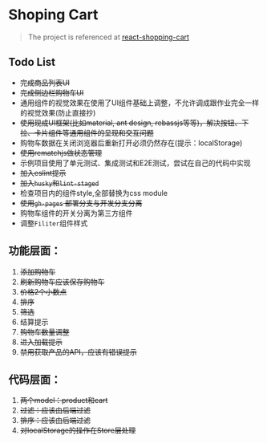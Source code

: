 # Shoping Cart

> The project is referenced at [react-shopping-cart](https://github.com/jeffersonRibeiro/react-shopping-cart)

## Todo List
- ~~完成商品列表UI~~
- ~~完成侧边栏购物车UI~~
- 通⽤组件的视觉效果在使⽤了UI组件基础上调整，不允许调成跟作业完全⼀样的视觉效果(防⽌直接抄)
- ~~使⽤现成UI框架(⽐如material, ant design, rebassjs等等)，解决按钮、下拉、卡⽚组件等通⽤组件的呈现和交互问题~~
- 购物⻋数据在关闭浏览器后重新打开必须仍然存在(提示：localStorage)
- ~~使⽤rematchjs做状态管理~~
- 示例项⽬使⽤了单元测试、集成测试和E2E测试，尝试在⾃⼰的代码中实现
- ~~加入eslint提示~~
- ~~加入`husky`和`lint-staged`~~
- 检查项目内的组件style,全部替换为css module
- ~~使用`gh-pages` 部署分支与开发分支分离~~
- 购物车组件的开关分离为第三方组件
- 调整`Filiter`组件样式

## 功能层面：
1. ~~添加购物车~~
2. ~~刷新购物车应该保存购物车~~
3. ~~价格2个小数点~~
4. ~~排序~~
5. ~~筛选~~
6. 结算提示
7. ~~购物车数量调整~~
8. ~~进入加载提示~~
9. ~~禁用获取产品的API，应该有错误提示~~

## 代码层面：
1. ~~两个model：product和cart~~
2. ~~过滤：应该由后端过滤~~
3. ~~排序：应该由后端过滤~~
4. ~~对localStorage的操作在Store层处理~~
